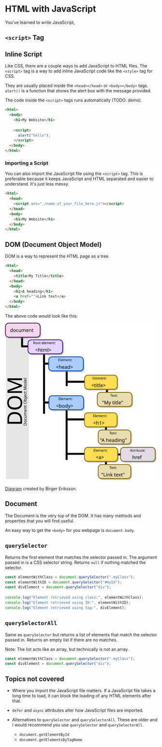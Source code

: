 # HTML with JavaScript

You've learned to write JavaScript,

## `<script>` Tag

## Inline Script

Like CSS, there are a couple ways to add JavaScript to HTML files. The `<script>` tag is a way to add inline JavaScript code like the `<style>` tag for CSS.

They are usually placed inside the `<head></head>` or `<body></body>` tags. `alert()` is a function that shows the alert box with the message provided.

The code inside the `<script>` tags runs automatically (TODO: demo).

```html
<html>
  <body>
    <h1>My Website</h1>

    <script>
      alert("hello");
    </script>
  </body>
</html>
```

### Importing a Script

You can also import the JavaScript file using the `<script>` tag.
This is preferable because it keeps JavaScript and HTML separated and easier to understand. It's just less messy.

```html
<html>
  <head>
    <script src="./name_of_your_file_here.js"></script>
  </head>
  <body>
    <h1>My Website</h1>
  </body>
</html>
```

## DOM (Document Object Model)

DOM is a way to represent the HTML page as a tree.

```html
<html>
  <head>
    <title>My Title</title>
  </head>
  <body>
    <h1>A heading</h1>
    <a href="">Link text</a>
  </body>
</html>
```

The above code would look like this:

<img src="https://raw.githubusercontent.com/k3ntako/High-School-Internship/96cb265dc293660c76c55840f9b2b9cf336c8c92/5-all-together/images/DOM-model.svg" />

<a href="https://commons.wikimedia.org/wiki/File:DOM-model.svg">Diagram</a> created by Birger Eriksson.

## Document

The Document is the very top of the DOM. It has many methods and properties that you will find useful.

An easy way to get the `<body>` for you webpage is `document.body`.

## `querySelector`

Returns the first element that matches the selector passed in. The argument passed in is a CSS selector string.
Returns `null` if nothing matched the selector.

```javascript
const elementWithClass = document.querySelector(".myClass");
const elementWithID = document.querySelector("#myId");
const divElement = document.querySelector("div");

console.log("Element retrieved using class:", elementWithClass);
console.log("Element retrieved using ID:", elementWithID);
console.log("Element retrieved using tag:", divElement);
```

## `querySelectorAll`

Same as `querySelector` but returns a list of elements that match the selector passed in. Returns an empty list if there are no matches.

Note: The list acts like an array, but technically is not an array.

```javascript
const elementWithClass = document.querySelector(".myClass");
const divElement = document.querySelector("div");
```

## Topics not covered

- Where you import the JavaScript file matters. If a JavaScript file takes a long time to load, it can block the loading of any HTML elements after that.
- `defer` and `async` attributes alter how JavaScript files are imported.
- Alternatives to `querySelector` and `querySelectorAll`. These are older and I would recommend you use `querySelector` and `querySelectorAll`.

  - `document.getElementById`
  - `document.getElementsByTagName`
